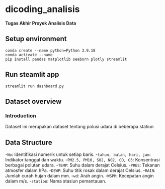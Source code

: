 # dicoding_analisis

**Tugas Akhir Proyek Analisis Data**

## Setup environment

```
conda create --name python=Python 3.9.18
conda activate --name
pip install pandas matplotlib seaborn plotly streamlit
```

## Run steamlit app

```
streamlit run dashboard.py
```

## Dataset overview

### Introduction

Dataset ini merupakan dataset tentang polusi udara di beberapa statiun

## Data Structure

  -`No`: Identifikasi numerik untuk setiap baris.
  -`tahun, bulan, hari, jam`: Indikator tanggal dan waktu.
  -`PM2.5, PM10, SO2, NO2, CO, O3`: Konsentrasi berbagai polutan udara.
  -`TEMP`: Suhu dalam derajat Celsius.
  -`PRES`: Tekanan atmosfer dalam hPa.
  -`DEWP`: Suhu titik rosak dalam derajat Celsius.
  -`RAIN`: Jumlah curah hujan dalam mm.
  -`wd`: Arah angin.
  -`WSPM`: Kecepatan angin dalam m/s.
  -`station`: Nama stasiun pemantauan.